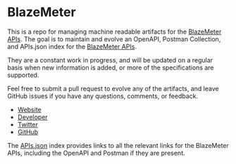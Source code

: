 # BlazeMeterThis is a repo for managing machine readable artifacts for the [BlazeMeter APIs](http://blazemeter.com/). The goal is to maintain and evolve an OpenAPI, Postman Collection, and APIs.json index for the [BlazeMeter APIs](http://blazemeter.com/).They are a constant work in progress, and will be updated on a regular basis when new information is added, or more of the specifications are supported.Feel free to submit a pull request to evolve any of the artifacts, and leave GitHub issues if you have any questions, comments, or feedback.- [Website](http://blazemeter.com/)- [Developer](http://blazemeter.com/)- [Twitter](https://twitter.com/BlazeMeter)- [GitHub](https://github.com/Blazemeter)The [APIs.json](https://github.com/api-evangelist/blazemeter/blob/master/apis.json) index provides links to all the relevant links for the BlazeMeter APIs, including the OpenAPI and Postman if they are present.